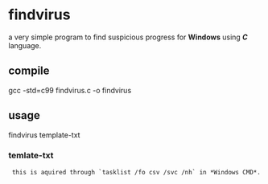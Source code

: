 # findvirus
a very simple program to find suspicious progress for **Windows** using ***C*** language.
  ## compile
   gcc -std=c99 findvirus.c -o findvirus
  ## usage
   findvirus template-txt
  ### temlate-txt
     this is aquired through `tasklist /fo csv /svc /nh` in *Windows CMD*.
